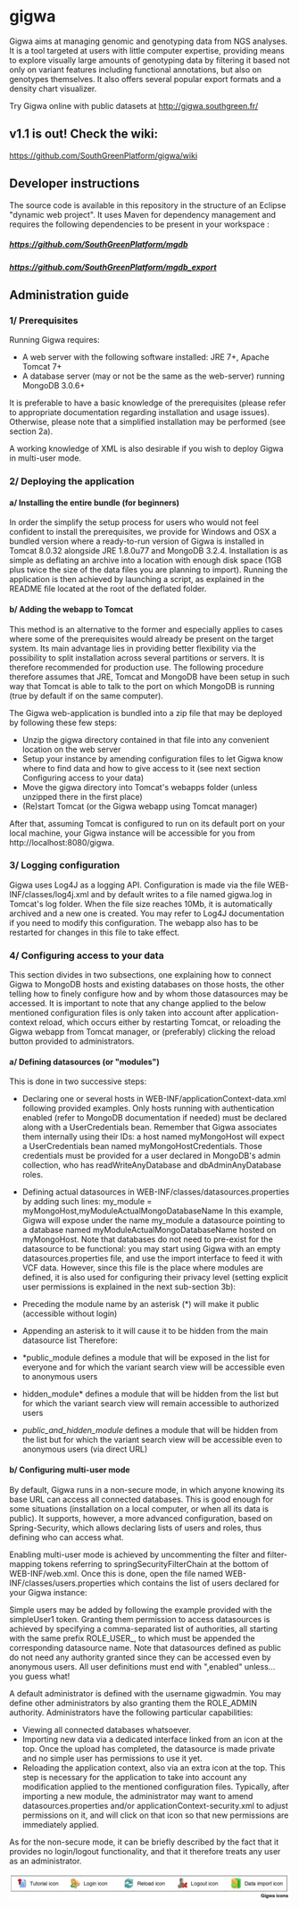 # gigwa

Gigwa aims at managing genomic and genotyping data from NGS analyses. It is a tool targeted at users with little computer expertise, providing means to explore visually large amounts of genotyping data by filtering it based not only on variant features including functional annotations, but also on genotypes themselves. It also offers several popular export formats and a density chart visualizer.

Try Gigwa online with public datasets at http://gigwa.southgreen.fr/

## v1.1 is out! Check the wiki:
https://github.com/SouthGreenPlatform/gigwa/wiki

## Developer instructions

The source code is available in this repository in the structure of an Eclipse "dynamic web project". It uses Maven for dependency management and requires the following dependencies to be present in your workspace :

##### https://github.com/SouthGreenPlatform/mgdb
##### https://github.com/SouthGreenPlatform/mgdb_export

## Administration guide
### 1/ Prerequisites
Running Gigwa requires:

-	A web server with the following software installed:  JRE 7+, Apache Tomcat 7+
-	A database server (may or not be the same as the web-server) running MongoDB 3.0.6+

It is preferable to have a basic knowledge of the prerequisites (please refer to appropriate documentation regarding installation and usage issues). Otherwise, please note that a simplified installation may be performed (see section 2a).

A working knowledge of XML is also desirable if you wish to deploy Gigwa in multi-user mode.

### 2/ Deploying the application

#### a/ Installing the entire bundle (for beginners)
In order the simplify the setup process for users who would not feel confident to install the prerequisites, we provide for Windows and OSX a bundled version where a ready-to-run version of Gigwa is installed in Tomcat 8.0.32 alongside JRE 1.8.0u77 and MongoDB 3.2.4. Installation is as simple as deflating an archive into a location with enough disk space (1GB plus twice the size of the data files you are planning to import). Running the application is then achieved by launching a script, as explained in the README file located at the root of the deflated folder.

#### b/ Adding the webapp to Tomcat

This method is an alternative to the former and especially applies to cases where some of the prerequisites would already be present on the target system. Its main advantage lies in providing better flexibility via the possibility to split installation across several partitions or servers. It is therefore recommended for production use. The following procedure therefore assumes that JRE, Tomcat and MongoDB have been setup in such way that Tomcat is able to talk to the port on which MongoDB is running (true by default if on the same computer).

The Gigwa web-application is bundled into a zip file that may be deployed by following these few steps:
-	Unzip the gigwa directory contained in that file into any convenient location on the web server
-	Setup your instance by amending configuration files to let Gigwa know where to find data and how to give access to it (see next section Configuring access to your data)
-	Move the gigwa directory into Tomcat's webapps folder (unless unzipped there in the first place)
-	(Re)start Tomcat (or the Gigwa webapp using Tomcat manager)

After that, assuming Tomcat is configured to run on its default port on your local machine, your Gigwa instance will be accessible for you from http://localhost:8080/gigwa.

### 3/ Logging configuration

Gigwa uses Log4J as a logging API. Configuration is made via the file WEB-INF/classes/log4j.xml and by default writes to a file named gigwa.log in Tomcat's log folder. When the file size reaches 10Mb, it is automatically archived and a new one is created. You may refer to Log4J documentation if you need to modify this configuration. The webapp also has to be restarted for changes in this file to take effect.

### 4/ Configuring access to your data

This section divides in two subsections, one explaining how to connect Gigwa to MongoDB hosts and existing databases on those hosts, the other telling how to finely configure how and by whom those datasources may be accessed. It is important to note that any change applied to the below mentioned configuration files is only taken into account after application-context reload, which occurs either by restarting Tomcat, or reloading the Gigwa webapp from Tomcat manager, or (preferably) clicking the reload button provided to administrators.

#### a/ Defining datasources (or "modules")

This is done in two successive steps:

-	Declaring one or several hosts in WEB-INF/applicationContext-data.xml following provided examples. Only hosts running with authentication enabled (refer to MongoDB documentation if needed) must be declared along with a UserCredentials bean. Remember that Gigwa associates them internally using their IDs: a host named myMongoHost will expect a UserCredentials bean named myMongoHostCredentials. Those credentials must be provided for a user declared in MongoDB's admin collection, who has readWriteAnyDatabase and dbAdminAnyDatabase roles.

-	Defining actual datasources in WEB-INF/classes/datasources.properties by adding such lines:
my_module = myMongoHost,myModuleActualMongoDatabaseName
In this example, Gigwa will expose under the name my_module a datasource pointing to a database named myModuleActualMongoDatabaseName hosted on myMongoHost. Note that databases do not need to pre-exist for the datasource to be functional: you may start using Gigwa with an empty datasources.properties file, and use the import interface to feed it with VCF data.
However, since this file is the place where modules are defined, it is also used for configuring their privacy level (setting explicit user permissions is explained in the next sub-section 3b): 
  -	Preceding the module name by an asterisk (*) will make it public (accessible without login)
  -	Appending an asterisk to it will cause it to be hidden from the main datasource list
Therefore: 
  - *public_module defines a module that will be exposed in the list for everyone and for which the variant search view will be accessible even to anonymous users
  - hidden_module* defines a module that will be hidden from the list but for which the variant search view will remain accessible to authorized users
  - *public_and_hidden_module* defines a module that will be hidden from the list but for which the variant search view will be accessible even to anonymous users (via direct URL)

#### b/ Configuring multi-user mode

By default, Gigwa runs in a non-secure mode, in which anyone knowing its base URL can access all connected databases. This is good enough for some situations (installation on a local computer, or when all its data is public). It supports, however, a more advanced configuration, based on Spring-Security, which allows declaring lists of users and roles, thus defining who can access what.

Enabling multi-user mode is achieved by uncommenting the filter and filter-mapping tokens referring to springSecurityFilterChain at the bottom of WEB-INF/web.xml. Once this is done, open the file named WEB-INF/classes/users.properties which contains the list of users declared for your Gigwa instance:

Simple users may be added by following the example provided with the simpleUser1 token. Granting them permission to access datasources is achieved by specifying a comma-separated list of authorities, all starting with the same prefix ROLE_USER_, to which must be appended the corresponding datasource name. Note that datasources defined as public do not need any authority granted since they can be accessed even by anonymous users. All user definitions must end with ",enabled" unless... you guess what!

A default administrator is defined with the username gigwadmin. You may define other administrators by also granting them the ROLE_ADMIN authority. Administrators have the following particular capabilities:
-	Viewing all connected databases whatsoever.
-	Importing new data via a dedicated interface linked from an icon at the top. Once the upload has completed, the datasource is made private and no simple user has permissions to use it yet.
-	Reloading the application context, also via an extra icon at the top. This step is necessary for the application to take into account any modification applied to the mentioned configuration files. Typically, after importing a new module, the administrator may want to amend datasources.properties and/or applicationContext-security.xml to adjust permissions on it, and will click on that icon so that new permissions are immediately applied.

As for the non-secure mode, it can be briefly described by the fact that it provides no login/logout functionality, and that it therefore treats any user as an administrator.

![Gigwa menu icons](gigwa_icons.png "Gigwa menu icons")

